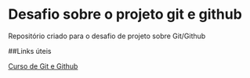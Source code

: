 # Desafio sobre o projeto git e github
Repositório criado para o desafio de projeto sobre Git/Github

##Links úteis

[Curso de Git e Github](https://web.dio.me/lab/criando-seu-primeiro-repositorio-no-github-para-compartilhar-seu-progresso/learning/a1134ba9-3c54-4650-a24a-6964a182d919)
